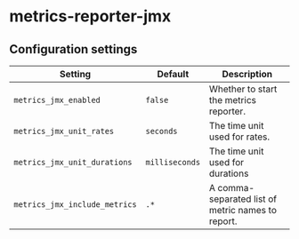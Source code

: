 # metrics-reporter-jmx

## Configuration settings

| Setting                       | Default        | Description                                       |
| ----------------------------- | -------------- | ------------------------------------------------- |
| `metrics_jmx_enabled`         | `false`        | Whether to start the metrics reporter.            |
| `metrics_jmx_unit_rates`      | `seconds`      | The time unit used for rates.                     |
| `metrics_jmx_unit_durations`  | `milliseconds` | The time unit used for durations                  |
| `metrics_jmx_include_metrics` | `.*`           | A comma-separated list of metric names to report. |
